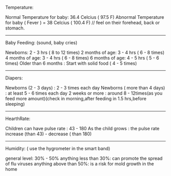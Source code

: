 Temperature:

Normal Temperature for baby: 36.4 Celcius ( 97.5 F)
Abnormal Temperature for baby ( Fever ) = 38 Celcius ( 100.4 F) // feel on their forehead, back or stomach.

***********************************************************
Baby Feeding: (sound, baby cries)

Newborns: 2 - 3 hrs ( 8 to 12 times)
2 months of age: 3 - 4 hrs ( 6 - 8 times)
4 months of age: 3 - 4 hrs ( 6 - 8 times)
6 months of age: 4 - 5 hrs ( 5 - 6 times)
Older than 6 months : Start with solid food ( 4 - 5 times)

************************************************************
Diapers:

Newborns (2 - 3 days) : 2 - 3 times each day
Newborns ( more than 4 days) : at least 5 - 6 times each day
2 weeks or more : around 8 - 12times(as you feed more amount)(check in morning,after feeding in 1.5 hrs,before sleeping)

************************************************************
HearthRate:

Children can have pulse rate : 43 - 180
As the child grows : the pulse rate increase (than 43) - decrease ( than 180)

************************************************************
Humidity:
( use the hygrometer in the smart band)

general level: 30% - 50%
anything less than 30%: can promote the spread of flu viruses
anything above than 50%: is a risk for mold growth in the home

